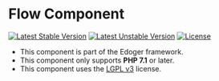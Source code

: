 # Flow Component #

[![Latest Stable Version](https://poser.pugx.org/edoger/flow/v/stable)](https://packagist.org/packages/edoger/flow)
[![Latest Unstable Version](https://poser.pugx.org/edoger/flow/v/unstable)](https://packagist.org/packages/edoger/flow)
[![License](https://poser.pugx.org/edoger/flow/license)](https://packagist.org/packages/edoger/flow)

- This component is part of the Edoger framework.
- This component only supports **PHP 7.1** or later.
- This component uses the [LGPL v3](https://www.gnu.org/licenses/lgpl-3.0.en.html) license.
